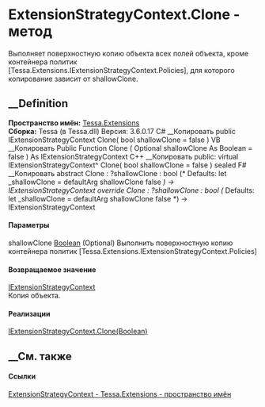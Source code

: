 # ExtensionStrategyContext.Clone - метод
Выполняет поверхностную копию объекта всех полей объекта, кроме контейнера
политик [Tessa.Extensions.IExtensionStrategyContext.Policies], для которого
копирование зависит от shallowClone.
## __Definition
 **Пространство имён:** [Tessa.Extensions](N_Tessa_Extensions.htm)  
 **Сборка:** Tessa (в Tessa.dll) Версия: 3.6.0.17
C# __Копировать
     public IExtensionStrategyContext Clone(
    	bool shallowClone = false
    )
VB __Копировать
     Public Function Clone ( 
    	Optional shallowClone As Boolean = false
    ) As IExtensionStrategyContext
C++ __Копировать
     public:
    virtual IExtensionStrategyContext^ Clone(
    	bool shallowClone = false
    ) sealed
F# __Копировать
     abstract Clone : 
            ?shallowClone : bool 
    (* Defaults:
            let _shallowClone = defaultArg shallowClone false
    *)
    -> IExtensionStrategyContext 
    override Clone : 
            ?shallowClone : bool 
    (* Defaults:
            let _shallowClone = defaultArg shallowClone false
    *)
    -> IExtensionStrategyContext 
#### Параметры
shallowClone [Boolean](https://learn.microsoft.com/dotnet/api/system.boolean)
(Optional)
    Выполнить поверхностную копию контейнера политик [Tessa.Extensions.IExtensionStrategyContext.Policies]
#### Возвращаемое значение
[IExtensionStrategyContext](T_Tessa_Extensions_IExtensionStrategyContext.htm)  
Копия объекта.
#### Реализации
[IExtensionStrategyContext.Clone(Boolean)](M_Tessa_Extensions_IExtensionStrategyContext_Clone.htm)  
##  __См. также
#### Ссылки
[ExtensionStrategyContext - ](T_Tessa_Extensions_ExtensionStrategyContext.htm)
[Tessa.Extensions - пространство имён](N_Tessa_Extensions.htm)
